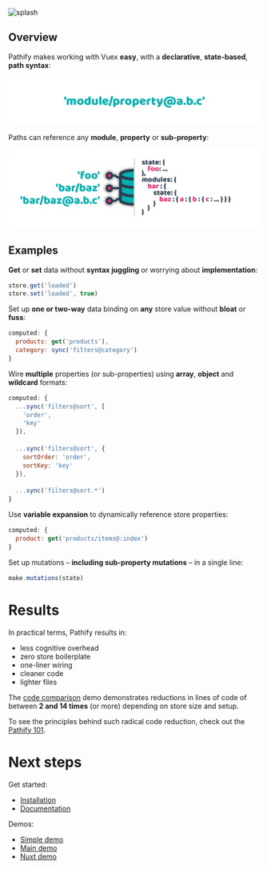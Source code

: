 
![splash](docs/assets/img/readme/splash-github.png)

## Overview

Pathify makes working with Vuex **easy**, with a **declarative**, **state-based**, **path syntax**:

![pathify-diagram](docs/assets/img/readme/pathify-path.png)


Paths can reference any **module**, **property** or **sub-property**:

![pathify-diagram](docs/assets/img/readme/pathify-diagram.png)


## Examples

**Get** or **set** data without **syntax juggling** or worrying about **implementation**:

```js
store.get('loaded')
store.set('loaded', true)
```


Set up **one or two-way** data binding on **any** store value without **bloat** or **fuss**:

```js
computed: {
  products: get('products'),
  category: sync('filters@category')
}
```



Wire **multiple** properties (or sub-properties) using **array**, **object** and **wildcard** formats:

```js
computed: {
  ...sync('filters@sort', [
    'order', 
    'key'
  ]),

  ...sync('filters@sort', {
    sortOrder: 'order',
    sortKey: 'key'
  }),

  ...sync('filters@sort.*')
}
```

Use **variable expansion** to dynamically reference store properties:

```js
computed: {
  product: get('products/items@:index')
}
```

Set up mutations – **including sub-property mutations** – in a single line:

```js
make.mutations(state)
```

# Results

In practical terms, Pathify results in:

- less cognitive overhead
- zero store boilerplate
- one-liner wiring
- cleaner code
- lighter files

The [code comparison](https://codesandbox.io/s/github/davestewart/vuex-pathify-demos/tree/master/main?initialpath=%23%2Fcode%2Flarge) demo demonstrates reductions in lines of code of between **2 and 14 times** (or more) depending on store size and setup.

To see the principles behind such radical code reduction, check out the [Pathify 101](https://davestewart.github.io/vuex-pathify/#/intro/pathify).

# Next steps

Get started:

- [Installation](https://www.npmjs.com/package/vuex-pathify)
- [Documentation](https://davestewart.github.io/vuex-pathify)

Demos:

- [Simple demo](https://codesandbox.io/s/github/davestewart/vuex-pathify-demos/tree/master/simple)
- [Main demo](https://codesandbox.io/s/github/davestewart/vuex-pathify-demos/tree/master/main)
- [Nuxt demo](https://github.com/davestewart/vuex-pathify-demos/tree/master/nuxt)
